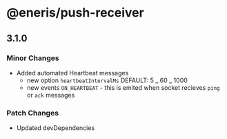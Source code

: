 # @eneris/push-receiver

## 3.1.0

### Minor Changes

- Added automated Heartbeat messages
  - new option `heartbeatIntervalMs` DEFAULT: 5 _ 60 _ 1000
  - new events `ON_HEARTBEAT` - this is emited when socket recieves `ping` or `ack` messages

### Patch Changes

- Updated devDependencies
